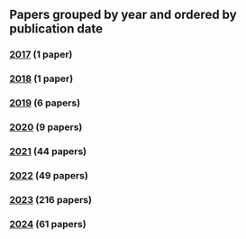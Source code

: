 ## Papers grouped by year and ordered by publication date
### [2017](2017.md) (1 paper)
### [2018](2018.md) (1 paper)
### [2019](2019.md) (6 papers)
### [2020](2020.md) (9 papers)
### [2021](2021.md) (44 papers)
### [2022](2022.md) (49 papers)
### [2023](2023.md) (216 papers)
### [2024](2024.md) (61 papers)